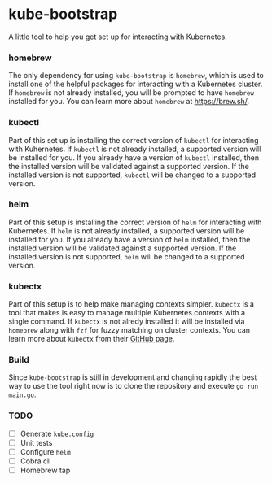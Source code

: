 # kube-bootstrap

A little tool to help you get set up for interacting with Kubernetes.

### homebrew

The only dependency for using `kube-bootstrap` is `homebrew`, which is used to
install one of the helpful packages for interacting with a Kubernetes cluster.
If `homebrew` is not already installed, you will be prompted to have `homebrew`
installed for you. You can learn more about `homebrew` at https://brew.sh/.

### kubectl

Part of this set up is installing the correct version of `kubectl` for
interacting with Kuhernetes. If `kubectl` is not already installed, a supported
version will be installed for you. If you already have a version of `kubectl`
installed, then the installed version will be validated against a supported
version. If the installed version is not supported, `kubectl` will be changed to
a supported version.

### helm

Part of this setup is installing the correct version of `helm` for interacting
with Kubernetes. If `helm` is not already installed, a supported version will be
installed for you. If you already have a version of `helm` installed, then the
installed version will be validated against a supported version. If the
installed version is not supported, `helm` will be changed to a supported
version.

### kubectx

Part of this setup is to help make managing contexts simpler. `kubectx` is a
tool that makes is easy to manage multiple Kubernetes contexts with a single
command. If `kubectx` is not alredy installed it will be installed via
`homebrew` along with `fzf` for fuzzy matching on cluster contexts. You can
learn more about `kubectx` from their [GitHub page](https://github.com/ahmetb/kubectx).

### Build

Since `kube-bootstrap` is still in development and changing rapidly the best way
to use the tool right now is to clone the repository and execute `go run
main.go`.

### TODO

- [ ] Generate `kube.config`
- [ ] Unit tests
- [ ] Configure `helm`
- [ ] Cobra cli
- [ ] Homebrew tap

